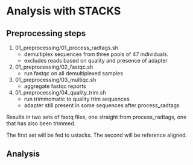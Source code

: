 # Analysis with STACKS

## Preprocessing steps
1. 01_preprocessing/01_process_radtags.sh
	- demultiplex sequences from three pools of 47 individuals. 
	- excludes reads based on quality and presence of adapter
2. 01_preprocessing/02_fastqc.sh
	- run fastqc on all demultiplexed samples
3. 01_preprocessing/03_multiqc.sh
	- aggregate fastqc reports
4. 01_preprocessing/04_quality_trim.sh
	- run trimmomatic to quality trim sequences
	- adapter still present in some sequences after process_radtags

Results in two sets of fastq files, one straight from process_radtags, one that has also been trimmed. 

The first set will be fed to ustacks. The second will be reference aligned. 

## Analysis